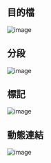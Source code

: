 ## 目的檔
![image](https://user-images.githubusercontent.com/55796905/123546122-e8248480-d78d-11eb-9030-5d7863e7396c.png)


## 分段
![image](https://user-images.githubusercontent.com/55796905/123546175-17d38c80-d78e-11eb-9a0e-4aefde62387d.png)
## 標記
![image](https://user-images.githubusercontent.com/55796905/123546184-25891200-d78e-11eb-9b29-6023c900265b.png)
## 動態連結
![image](https://user-images.githubusercontent.com/55796905/123546422-03dc5a80-d78f-11eb-87c9-7b409c42bc97.png)
